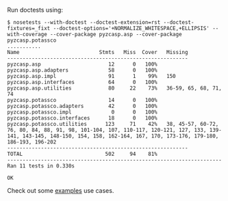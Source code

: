 Run doctests using:

    $ nosetests --with-doctest --doctest-extension=rst --doctest-fixtures=_fixt --doctest-options='+NORMALIZE_WHITESPACE,+ELLIPSIS' --with-coverage --cover-package pyzcasp.asp --cover-package pyzcasp.potassco
    ...........
    Name                          Stmts   Miss  Cover   Missing
    -----------------------------------------------------------
    pyzcasp.asp                      12      0   100%
    pyzcasp.asp.adapters             58      0   100%
    pyzcasp.asp.impl                 91      1    99%   150
    pyzcasp.asp.interfaces           64      0   100%
    pyzcasp.asp.utilities            80     22    73%   36-59, 65, 68, 71, 74
    pyzcasp.potassco                 14      0   100%
    pyzcasp.potassco.adapters        42      0   100%
    pyzcasp.potassco.impl             0      0   100%
    pyzcasp.potassco.interfaces      18      0   100%
    pyzcasp.potassco.utilities      123     71    42%   38, 45-57, 60-72, 76, 80, 84, 88, 91, 98, 101-104, 107, 110-117, 120-121, 127, 133, 139-141, 143-145, 148-150, 154, 158, 162-164, 167, 170, 173-176, 179-180, 186-193, 196-202
    -----------------------------------------------------------
    TOTAL                           502     94    81%
    ----------------------------------------------------------------------
    Ran 11 tests in 0.330s
        
    OK

Check out some [examples](pyzcasp/examples) use cases.
